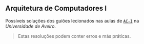 ## Arquitetura de Computadores I

Possíveis soluções dos guiões lecionados nas aulas de [`AC-I`](https://www.ua.pt/pt/uc/2226) na *Universidade de Aveiro*.

> Estas resoluções podem conter erros e más práticas.
